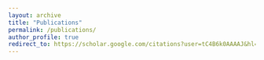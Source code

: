 ```yaml
---
layout: archive
title: "Publications"
permalink: /publications/
author_profile: true
redirect_to: https://scholar.google.com/citations?user=tC4B6k0AAAAJ&hl=en
---
```


